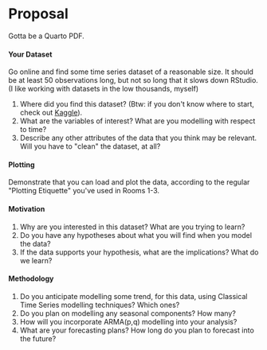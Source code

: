 # Proposal
Gotta be a Quarto PDF.

#### Your Dataset
Go online and find some time series dataset of a reasonable size. 
It should be at least 50 observations long, but not so long that it slows down RStudio.
(I like working with datasets in the low thousands, myself)

1.  Where did you find this dataset? 
(Btw: if you don't know where to start, check out [Kaggle](https://www.kaggle.com/datasets)).
2.  What are the variables of interest? What are you modelling with respect to time?
3.  Describe any other attributes of the data that you think may be relevant.
Will you have to "clean" the dataset, at all?

#### Plotting
Demonstrate that you can load and plot the data, 
according to the regular "Plotting Etiquette" you've used in Rooms 1-3.

#### Motivation
1.  Why are you interested in this dataset? What are you trying to learn?
2.  Do you have any hypotheses about what you will find when you model the data?
3.  If the data supports your hypothesis, what are the implications? What do we learn?

#### Methodology
1.  Do you anticipate modelling some trend, for this data, 
using Classical Time Series modelling techniques? Which ones?
2.  Do you plan on modelling any seasonal components? How many?
3.  How will you incorporate ARMA(p,q) modelling into your analysis?
4.  What are your forecasting plans? How long do you plan to forecast into the future?